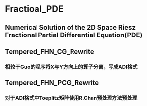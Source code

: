 # Fractioal_PDE
## Numerical Solution of the 2D Space Riesz Fractional Partial Differential Equation(PDE)
## Tempered_FHN_CG_Rewrite
### 相较于Guo的程序将X与Y方向上的算子分离，写成ADI格式
## Tempered_FHN_PCG_Rewrite
### 对于ADI格式中Toeplitz矩阵使用R.Chan预处理方法预处理
